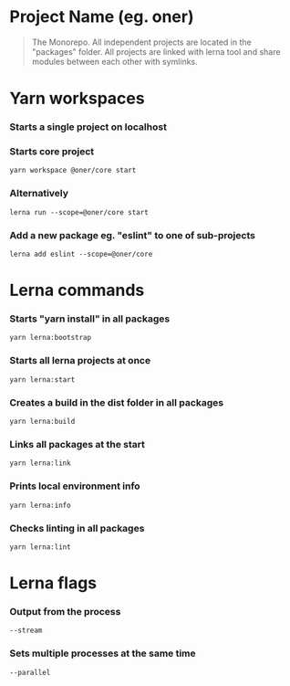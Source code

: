 # Project Name (eg. oner)

> The Monorepo. All independent projects are located in the "packages" folder. All projects are linked with lerna tool and share modules between each other with symlinks.

# Yarn workspaces
### Starts a single project on localhost

### Starts core project
```
yarn workspace @oner/core start 
``` 
### Alternatively
```
lerna run --scope=@oner/core start 
``` 

### Add a new package eg. "eslint" to one of sub-projects
```
lerna add eslint --scope=@oner/core 
``` 

# Lerna commands

### Starts "yarn install" in all packages
```
yarn lerna:bootstrap 
``` 

### Starts all lerna projects at once
```
yarn lerna:start 
``` 

### Creates a build in the dist folder in all packages
```
yarn lerna:build 
``` 

### Links all packages at the start
```
yarn lerna:link 
```

### Prints local environment info
```
yarn lerna:info 
```

### Checks linting in all packages
```
yarn lerna:lint 
```

# Lerna flags

### Output from the process
```
--stream
``` 

### Sets multiple processes at the same time
```
--parallel
``` 
